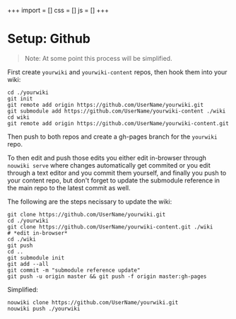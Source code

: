 +++
import = []
css = []
js = []
+++

# Setup: Github

> Note: At some point this process will be simplified.

First create `yourwiki` and `yourwiki-content` repos, then hook them into your wiki:

```
cd ./yourwiki
git init
git remote add origin https://github.com/UserName/yourwiki.git
git submodule add https://github.com/UserName/yourwiki-content ./wiki
cd wiki
git remote add origin https://github.com/UserName/yourwiki-content.git
```

Then push to both repos and create a gh-pages branch for the `yourwiki` repo.

To then edit and push those edits you either edit in-browser through `nouwiki serve` where changes automatically get commited or you edit through a text editor and you commit them yourself, and finally you push to your content repo, but don't forget to update the submodule reference in the main repo to the latest commit as well.

The following are the steps necissary to update the wiki:

```
git clone https://github.com/UserName/yourwiki.git
cd ./yourwiki
git clone https://github.com/UserName/yourwiki-content.git ./wiki
# *edit in-browser*
cd ./wiki
git push
cd ..
git submodule init
git add --all
git commit -m "submodule reference update"
git push -u origin master && git push -f origin master:gh-pages
```

Simplified:

```
nouwiki clone https://github.com/UserName/yourwiki.git
nouwiki push ./yourwiki
```